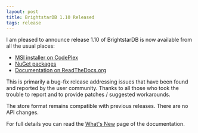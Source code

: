 ```yaml
---
layout: post
title: BrightstarDB 1.10 Released
tags: release
---
```


I am pleased to announce release 1.10 of BrightstarDB is now available from all the usual places:

 * [MSI installer on CodePlex](https://brightstardb.codeplex.com/releases/view/612782 "BrightstarDB Installer Download")
 * [NuGet packages](https://www.nuget.org/ "NuGet.org")
 * [Documentation on ReadTheDocs.org](http://brightstardb.readthedocs.org/en/1.10/ "BrightstarDB Documentation")

This is primarily a bug-fix release addressing issues that have been found and reported by the user community.
Thanks to all those who took the trouble to report and to provide patches / suggested workarounds.

The store format remains compatible with previous releases. There are no API changes.

For full details you can read the [What's New](http://brightstardb.readthedocs.org/en/1.10/Whats_New) page of the documentation.
